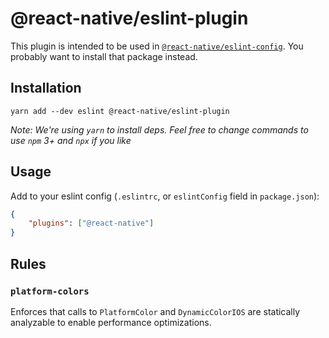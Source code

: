 # @react-native/eslint-plugin

This plugin is intended to be used in [`@react-native/eslint-config`](https://github.com/facebook/react-native/tree/HEAD/packages/eslint-config-react-native-community). You probably want to install that package instead.

## Installation

```
yarn add --dev eslint @react-native/eslint-plugin
```

*Note: We're using `yarn` to install deps. Feel free to change commands to use `npm` 3+ and `npx` if you like*

## Usage

Add to your eslint config (`.eslintrc`, or `eslintConfig` field in `package.json`):

```json
{
    "plugins": ["@react-native"]
}
```

## Rules

### `platform-colors`

Enforces that calls to `PlatformColor` and `DynamicColorIOS` are statically analyzable to enable performance optimizations.
